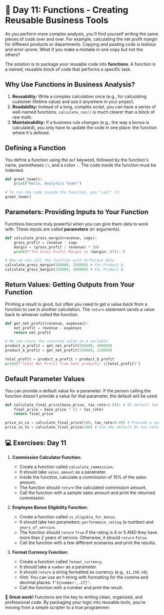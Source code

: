 # 📘 Day 11: Functions - Creating Reusable Business Tools

As you perform more complex analysis, you'll find yourself writing the same pieces of code over and over. For example, calculating the net profit margin for different products or departments. Copying and pasting code is tedious and error-prone. What if you make a mistake in one copy but not the others?

The solution is to package your reusable code into **functions**. A function is a named, reusable block of code that performs a specific task.

## Why Use Functions in Business Analysis?

1.  **Reusability:** Write a complex calculation once (e.g., for calculating customer lifetime value) and use it anywhere in your project.
2.  **Readability:** Instead of a long, complex script, you can have a series of well-named functions. `calculate_roi()` is much clearer than a block of raw math.
3.  **Maintainability:** If a business rule changes (e.g., the way a bonus is calculated), you only have to update the code in one place: the function where it's defined.

## Defining a Function

You define a function using the `def` keyword, followed by the function's name, parentheses `()`, and a colon `:`. The code inside the function must be indented.

```python
def greet_team():
    print("Hello, Analytics Team!")

# To run the code inside the function, you "call" it:
greet_team()
```

## Parameters: Providing Inputs to Your Function

Functions become truly powerful when you can give them data to work with. These inputs are called **parameters** (or arguments).

```python
def calculate_gross_margin(revenue, cogs):
    gross_profit = revenue - cogs
    margin = (gross_profit / revenue) * 100
    print(f"The Gross Profit Margin is {margin:.2f}%.")

# Now we can call the function with different data
calculate_gross_margin(500000, 350000) # For Product A
calculate_gross_margin(250000, 180000) # For Product B
```

## Return Values: Getting Outputs from Your Function

Printing a result is good, but often you need to get a value *back* from a function to use in another calculation. The `return` statement sends a value back to whoever called the function.

```python
def get_net_profit(revenue, expenses):
    net_profit = revenue - expenses
    return net_profit

# We can store the returned value in a variable
product_a_profit = get_net_profit(500000, 400000)
product_b_profit = get_net_profit(250000, 210000)

total_profit = product_a_profit + product_b_profit
print(f"Total Net Profit from both products: ${total_profit}")
```

## Default Parameter Values

You can provide a default value for a parameter. If the person calling the function doesn't provide a value for that parameter, the default will be used.

```python
def calculate_final_price(base_price, tax_rate=0.08): # 8% default tax rate
    final_price = base_price * (1 + tax_rate)
    return final_price

price_in_ca = calculate_final_price(100, tax_rate=0.09) # Provide a specific tax rate
price_in_tx = calculate_final_price(100) # Use the default 8% tax rate
```

## 💻 Exercises: Day 11

1.  **Commission Calculator Function:**
    *   Create a function called `calculate_commission`.
    *   It should take `sales_amount` as a parameter.
    *   Inside the function, calculate a commission of 15% of the sales amount.
    *   The function should `return` the calculated commission amount.
    *   Call the function with a sample sales amount and print the returned commission.

2.  **Employee Bonus Eligibility Function:**
    *   Create a function called `is_eligible_for_bonus`.
    *   It should take two parameters: `performance_rating` (a number) and `years_of_service`.
    *   The function should `return` `True` if the rating is 4 or 5 AND they have more than 2 years of service. Otherwise, it should `return` `False`.
    *   Call the function with a few different scenarios and print the results.

3.  **Format Currency Function:**
    *   Create a function called `format_currency`.
    *   It should take a `number` as a parameter.
    *   It should `return` a string formatted as currency (e.g., `$1,250.50`).
    *   Hint: You can use an f-string with formatting for the comma and decimal places: `f"${number:,.2f}"`.
    *   Call the function with a number and print the result.

🎉 **Great work!** Functions are the key to writing clean, organized, and professional code. By packaging your logic into reusable tools, you're moving from a simple scripter to a true programmer.
